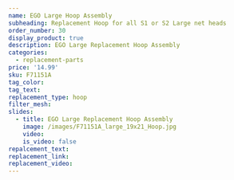 ```yaml
---
name: EGO Large Hoop Assembly
subheading: Replacement Hoop for all S1 or S2 Large net heads
order_number: 30
display_product: true
description: EGO Large Replacement Hoop Assembly
categories:
  - replacement-parts
price: '14.99'
sku: F71151A
tag_color:
tag_text:
replacement_type: hoop
filter_mesh:
slides:
  - title: EGO Large Replacement Hoop Assembly
    image: /images/F71151A_large_19x21_Hoop.jpg
    video:
    is_video: false
repalcement_text:
replacement_link:
replacement_video:
---
```

